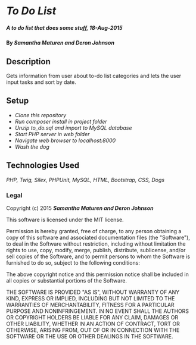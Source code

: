 # _To Do List_

##### _A to do list that does some stuff, 18-Aug-2015_

#### By _**Samantha Maturen and Deron Johnson**_

## Description

Gets information from user about to-do list categories and lets the user input tasks and sort by date.

## Setup

* _Clone this repository_
* _Run composer install in project folder_
* _Unzip to_do.sql and import to MySQL database_
* _Start PHP server in web folder_
* _Navigate web browser to localhost:8000_
* _Wash the dog_

## Technologies Used

_PHP, Twig, Silex, PHPUnit, MySQL, HTML, Bootstrap, CSS, Dogs_

### Legal

Copyright (c) 2015 **_Samantha Maturen and Deron Johnson_**

This software is licensed under the MIT license.

Permission is hereby granted, free of charge, to any person obtaining a copy
of this software and associated documentation files (the "Software"), to deal
in the Software without restriction, including without limitation the rights
to use, copy, modify, merge, publish, distribute, sublicense, and/or sell
copies of the Software, and to permit persons to whom the Software is
furnished to do so, subject to the following conditions:

The above copyright notice and this permission notice shall be included in
all copies or substantial portions of the Software.

THE SOFTWARE IS PROVIDED "AS IS", WITHOUT WARRANTY OF ANY KIND, EXPRESS OR
IMPLIED, INCLUDING BUT NOT LIMITED TO THE WARRANTIES OF MERCHANTABILITY,
FITNESS FOR A PARTICULAR PURPOSE AND NONINFRINGEMENT. IN NO EVENT SHALL THE
AUTHORS OR COPYRIGHT HOLDERS BE LIABLE FOR ANY CLAIM, DAMAGES OR OTHER
LIABILITY, WHETHER IN AN ACTION OF CONTRACT, TORT OR OTHERWISE, ARISING FROM,
OUT OF OR IN CONNECTION WITH THE SOFTWARE OR THE USE OR OTHER DEALINGS IN
THE SOFTWARE.
